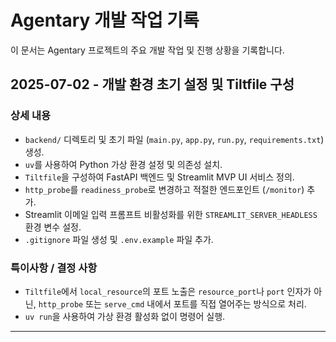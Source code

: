 # Agentary 개발 작업 기록

이 문서는 Agentary 프로젝트의 주요 개발 작업 및 진행 상황을 기록합니다.

## 2025-07-02 - 개발 환경 초기 설정 및 Tiltfile 구성

### 상세 내용

- `backend/` 디렉토리 및 초기 파일 (`main.py`, `app.py`, `run.py`, `requirements.txt`) 생성.
- `uv`를 사용하여 Python 가상 환경 설정 및 의존성 설치.
- `Tiltfile`을 구성하여 FastAPI 백엔드 및 Streamlit MVP UI 서비스 정의.
- `http_probe`를 `readiness_probe`로 변경하고 적절한 엔드포인트 (`/monitor`) 추가.
- Streamlit 이메일 입력 프롬프트 비활성화를 위한 `STREAMLIT_SERVER_HEADLESS` 환경 변수 설정.
- `.gitignore` 파일 생성 및 `.env.example` 파일 추가.

### 특이사항 / 결정 사항

- `Tiltfile`에서 `local_resource`의 포트 노출은 `resource_port`나 `port` 인자가 아닌, `http_probe` 또는 `serve_cmd` 내에서 포트를 직접 열어주는 방식으로 처리.
- `uv run`을 사용하여 가상 환경 활성화 없이 명령어 실행.

---